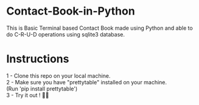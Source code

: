 # Contact-Book-in-Python
This is Basic Terminal based Contact Book made using Python and able to do C-R-U-D operations using sqlite3 database.
# Instructions
1 - Clone this repo on your local machine.
<br>
2 - Make sure you have "prettytable" installed on your machine.
<br>
(Run 'pip install prettytable')
<br>
3 - Try it out ! ✌🏻
